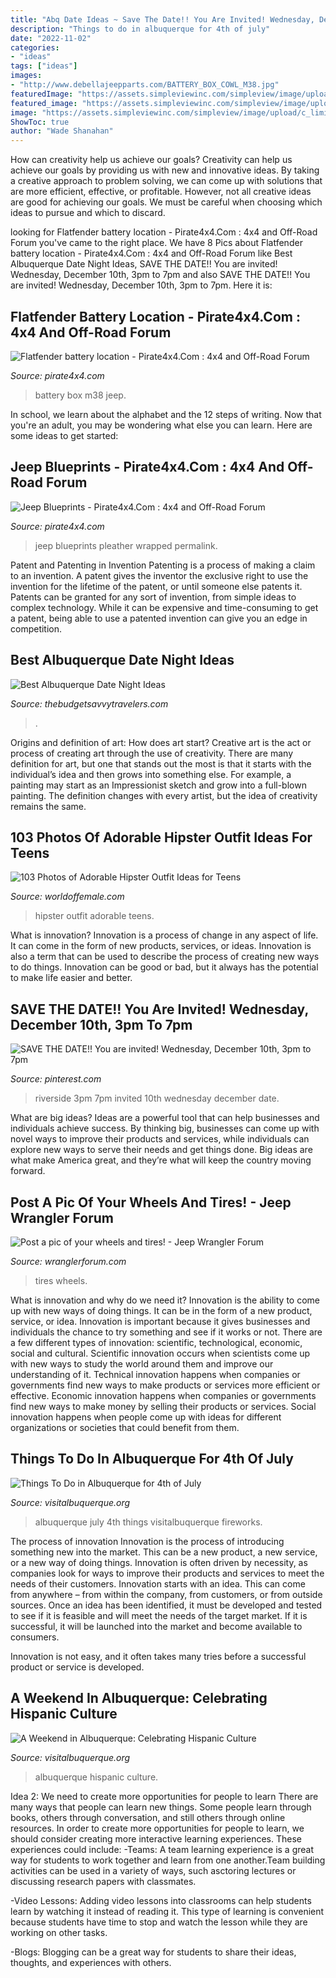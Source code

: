 ```yaml
---
title: "Abq Date Ideas ~ Save The Date!! You Are Invited! Wednesday, December 10th, 3pm To 7pm"
description: "Things to do in albuquerque for 4th of july"
date: "2022-11-02"
categories:
- "ideas"
tags: ["ideas"]
images:
- "http://www.debellajeepparts.com/BATTERY_BOX_COWL_M38.jpg"
featuredImage: "https://assets.simpleviewinc.com/simpleview/image/upload/c_limit,h_1200,q_75,w_1200/v1/clients/albuquerque/HeaderImage_Isotopes_680x500__e51b3c22-3fcd-4b4e-8839-c3adc0b0f62e.jpg"
featured_image: "https://assets.simpleviewinc.com/simpleview/image/upload/c_limit,h_1200,q_75,w_1200/v1/clients/albuquerque/HeaderImage_Isotopes_680x500__e51b3c22-3fcd-4b4e-8839-c3adc0b0f62e.jpg"
image: "https://assets.simpleviewinc.com/simpleview/image/upload/c_limit,h_1200,q_75,w_1200/v1/clients/albuquerque/HeaderImage_Isotopes_680x500__e51b3c22-3fcd-4b4e-8839-c3adc0b0f62e.jpg"
ShowToc: true
author: "Wade Shanahan"
---
```



How can creativity help us achieve our goals?
Creativity can help us achieve our goals by providing us with new and innovative ideas. By taking a creative approach to problem solving, we can come up with solutions that are more efficient, effective, or profitable. However, not all creative ideas are good for achieving our goals. We must be careful when choosing which ideas to pursue and which to discard.

	

		
looking for Flatfender battery location - Pirate4x4.Com : 4x4 and Off-Road Forum you've came to the right place. We have 8 Pics about Flatfender battery location - Pirate4x4.Com : 4x4 and Off-Road Forum like Best Albuquerque Date Night Ideas, SAVE THE DATE!! You are invited! Wednesday, December 10th, 3pm to 7pm and also SAVE THE DATE!! You are invited! Wednesday, December 10th, 3pm to 7pm. Here it is:
		
    
## Flatfender Battery Location - Pirate4x4.Com : 4x4 And Off-Road Forum

<img loading=lazy src="http://www.debellajeepparts.com/BATTERY_BOX_COWL_M38.jpg" onerror="this.onerror=null;this.src='https://tse2.mm.bing.net/th?id=OIP.soszrXP8PE6GpU673jvQkgHaE9&amp;pid=15.1';" alt="Flatfender battery location - Pirate4x4.Com : 4x4 and Off-Road Forum">

_Source: pirate4x4.com_

>battery box m38 jeep. 

	

In school, we learn about the alphabet and the 12 steps of writing. Now that you're an adult, you may be wondering what else you can learn. Here are some ideas to get started: 

    
## Jeep Blueprints - Pirate4x4.Com : 4x4 And Off-Road Forum

<img loading=lazy src="http://www.pirate4x4.com/forum/attachments/jeep-hardcore-tech/64380d1052762373-jeep-blueprints-side.gif" onerror="this.onerror=null;this.src='https://tse4.mm.bing.net/th?id=OIP.rgwuFMhI4vS9CrB2RisPwgHaCC&amp;pid=15.1';" alt="Jeep Blueprints - Pirate4x4.Com : 4x4 and Off-Road Forum">

_Source: pirate4x4.com_

>jeep blueprints pleather wrapped permalink. 

	

Patent and Patenting in Invention
Patenting is a process of making a claim to an invention. A patent gives the inventor the exclusive right to use the invention for the lifetime of the patent, or until someone else patents it. Patents can be granted for any sort of invention, from simple ideas to complex technology. While it can be expensive and time-consuming to get a patent, being able to use a patented invention can give you an edge in competition.

    
## Best Albuquerque Date Night Ideas

<img loading=lazy src="https://c2.staticflickr.com/8/7763/17735790864_610d211e5a.jpg" onerror="this.onerror=null;this.src='https://tse2.mm.bing.net/th?id=OIP.JLR8HGZVplcJYgYny3iMFgHaE8&amp;pid=15.1';" alt="Best Albuquerque Date Night Ideas">

_Source: thebudgetsavvytravelers.com_

>. 

	

Origins and definition of art: How does art start?
Creative art is the act or process of creating art through the use of creativity. There are many definition for art, but one that stands out the most is that it starts with the individual’s idea and then grows into something else. For example, a painting may start as an Impressionist sketch and grow into a full-blown painting. The definition changes with every artist, but the idea of creativity remains the same.

    
## 103 Photos Of Adorable Hipster Outfit Ideas For Teens

<img loading=lazy src="https://www.worldoffemale.com/wp-content/uploads/2015/08/hipster-outfit-ideas-20.jpg" onerror="this.onerror=null;this.src='https://tse1.mm.bing.net/th?id=OIP.lFcJOTzpKn-eyngI7YiX4AHaLe&amp;pid=15.1';" alt="103 Photos of Adorable Hipster Outfit Ideas for Teens">

_Source: worldoffemale.com_

>hipster outfit adorable teens. 

	

What is innovation?
Innovation is a process of change in any aspect of life. It can come in the form of new products, services, or ideas. Innovation is also a term that can be used to describe the process of creating new ways to do things. Innovation can be good or bad, but it always has the potential to make life easier and better.

    
## SAVE THE DATE!! You Are Invited! Wednesday, December 10th, 3pm To 7pm

<img loading=lazy src="https://i.pinimg.com/originals/73/1d/39/731d393bc78b9c6803630f6d0f6f9718.jpg" onerror="this.onerror=null;this.src='https://tse3.mm.bing.net/th?id=OIP.5ZDimfX2jPiDsnve2t4ZxAHaJl&amp;pid=15.1';" alt="SAVE THE DATE!! You are invited! Wednesday, December 10th, 3pm to 7pm">

_Source: pinterest.com_

>riverside 3pm 7pm invited 10th wednesday december date. 

	

What are big ideas?
Ideas are a powerful tool that can help businesses and individuals achieve success. By thinking big, businesses can come up with novel ways to improve their products and services, while individuals can explore new ways to serve their needs and get things done. Big ideas are what make America great, and they’re what will keep the country moving forward.

    
## Post A Pic Of Your Wheels And Tires! - Jeep Wrangler Forum

<img loading=lazy src="https://www.wranglerforum.com/attachment.php?attachmentid=169426&amp;stc=1&amp;thumb=1&amp;d=1350404420" onerror="this.onerror=null;this.src='https://tse4.mm.bing.net/th?id=OIP.RTTOq28c7htp6nSrkjkMRgHaFP&amp;pid=15.1';" alt="Post a pic of your wheels and tires! - Jeep Wrangler Forum">

_Source: wranglerforum.com_

>tires wheels. 

	

What is innovation and why do we need it?
Innovation is the ability to come up with new ways of doing things. It can be in the form of a new product, service, or idea. Innovation is important because it gives businesses and individuals the chance to try something and see if it works or not.
There are a few different types of innovation: scientific, technological, economic, social and cultural. Scientific innovation occurs when scientists come up with new ways to study the world around them and improve our understanding of it. Technical innovation happens when companies or governments find new ways to make products or services more efficient or effective. Economic innovation happens when companies or governments find new ways to make money by selling their products or services. Social innovation happens when people come up with ideas for different organizations or societies that could benefit from them.

    
## Things To Do In Albuquerque For 4th Of July

<img loading=lazy src="https://assets.simpleviewinc.com/simpleview/image/upload/c_limit,h_1200,q_75,w_1200/v1/clients/albuquerque/HeaderImage_Isotopes_680x500__e51b3c22-3fcd-4b4e-8839-c3adc0b0f62e.jpg" onerror="this.onerror=null;this.src='https://tse2.mm.bing.net/th?id=OIP.9EJh8RVuInIdoEphmhhBtgHaFc&amp;pid=15.1';" alt="Things To Do in Albuquerque for 4th of July">

_Source: visitalbuquerque.org_

>albuquerque july 4th things visitalbuquerque fireworks. 

	

The process of innovation
Innovation is the process of introducing something new into the market. This can be a new product, a new service, or a new way of doing things. Innovation is often driven by necessity, as companies look for ways to improve their products and services to meet the needs of their customers.
Innovation starts with an idea. This can come from anywhere – from within the company, from customers, or from outside sources. Once an idea has been identified, it must be developed and tested to see if it is feasible and will meet the needs of the target market. If it is successful, it will be launched into the market and become available to consumers.

Innovation is not easy, and it often takes many tries before a successful product or service is developed.

    
## A Weekend In Albuquerque: Celebrating Hispanic Culture

<img loading=lazy src="https://assets.simpleviewinc.com/simpleview/image/upload/c_limit,h_1200,q_75,w_1200/v1/clients/albuquerque/20180531_190711_a5890e43-fc9b-4c95-8b19-a3717f925daa.jpg" onerror="this.onerror=null;this.src='https://tse2.mm.bing.net/th?id=OIP.QZx-IuSpXc8OQFL1X_8JWwHaEK&amp;pid=15.1';" alt="A Weekend in Albuquerque: Celebrating Hispanic Culture">

_Source: visitalbuquerque.org_

>albuquerque hispanic culture. 

	

Idea 2: We need to create more opportunities for people to learn
There are many ways that people can learn new things. Some people learn through books, others through conversation, and still others through online resources. In order to create more opportunities for people to learn, we should consider creating more interactive learning experiences. These experiences could include:
-Teams: A team learning experience is a great way for students to work together and learn from one another.Team building activities can be used in a variety of ways, such asctoring lectures or discussing research papers with classmates.

-Video Lessons: Adding video lessons into classrooms can help students learn by watching it instead of reading it. This type of learning is convenient because students have time to stop and watch the lesson while they are working on other tasks.

-Blogs: Blogging can be a great way for students to share their ideas, thoughts, and experiences with others.

